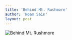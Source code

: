 ```yaml
---
title: 'Behind Mt. Rushmore'
author: 'Noam Sain'
layout: post
---
```


![Behind Mt. Rushmore](https://3.bp.blogspot.com/_8aN4krk1nsk/Sa6DWn_IP6I/AAAAAAAAAKM/x5ipssjqNkg/s1024/mt_rushmore.jpg "Behind Mt. Rushmore")
